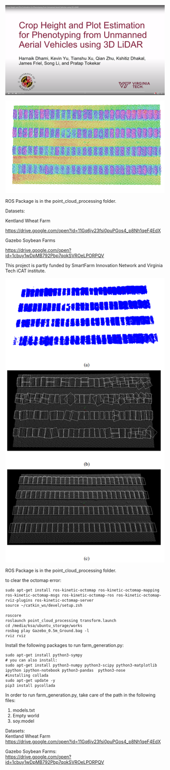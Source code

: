 [![IMAGE ALT TEXT HERE](https://github.com/hsd1121/PointCloudProcessing/blob/master/pics/youtube_screenshot.png?raw=true)](https://www.youtube.com/watch?v=S3yJ5RLepR0)

![alt text](https://github.com/hsd1121/PointCloudProcessing/blob/master/pics/kent_filtered.png?raw=true)

ROS Package is in the point_cloud_processing folder.

Datasets:

Kentland Wheat Farm

https://drive.google.com/open?id=11Gq6jv23fsi0puPGos4_p8Nh1qeF4EdX

Gazebo Soybean Farms

https://drive.google.com/open?id=1cbuy1wDpMB792Pbp7qokSVROeLPORPQV

This project is partly funded by SmartFarm Innovation Network and Virginia Tech iCAT institute.

![alt text](https://github.com/hsd1121/PointCloudProcessing/blob/master/pics/figure_5.PNG?raw=true)




ROS Package is in the point_cloud_processing folder.

to clear the octomap error:
```
sudo apt-get install ros-kinetic-octomap ros-kinetic-octomap-mapping ros-kinetic-octomap-msgs ros-kinetic-octomap-ros ros-kinetic-octomap-rviz-plugins ros-kinetic-octomap-server
source ~/catkin_ws/devel/setup.zsh 

roscore
roslaunch point_cloud_processing transform.launch
cd /media/ksa/ubuntu_storage/works
rosbag play Gazebo_0.5m_Ground.bag -l
rviz rviz
```

Install the following packages to run farm_generation.py:
```
sudo apt-get install python3-sympy
# you can also install:
sudo apt-get install python3-numpy python3-scipy python3-matplotlib ipython ipython-notebook python3-pandas  python3-nose
#installing collada
sudo apt-get update -y
pip3 install pycollada
```

In order to run farm_generation.py, take care of the path in the following files:
1. models.txt
2. Empty world
3. soy.model


Datasets:   
Kentland Wheat Farm   
https://drive.google.com/open?id=11Gq6jv23fsi0puPGos4_p8Nh1qeF4EdX

Gazebo Soybean Farms:   
https://drive.google.com/open?id=1cbuy1wDpMB792Pbp7qokSVROeLPORPQV
